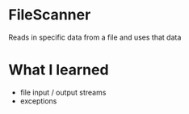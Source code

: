 # FileScanner
Reads in specific data from a file and uses that data
# What I learned
* file input / output streams
* exceptions
